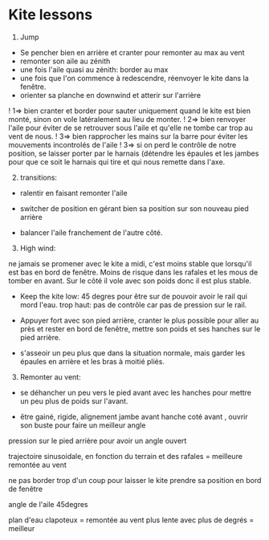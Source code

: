 
# Kite lessons

1) Jump

- Se pencher bien en arrière et cranter pour remonter au max au vent
- remonter son aile au zénith
- une fois l'aile quasi au zénith: border au max
- une fois que l'on commence à redescendre, réenvoyer le kite dans la fenêtre.
- orienter sa planche en downwind et atterir sur l'arrière

! 1=> bien cranter et border pour sauter uniquement quand le kite est bien monté, sinon on vole latéralement au lieu de monter.
! 2=> bien renvoyer l'aile pour éviter de se retrouver sous l'aile et qu'elle ne tombe car trop au vent de nous.
! 3=> bien rapprocher les mains sur la barre pour éviter les mouvements incontrolés de l'aile 
! 3=> si on perd le contrôle de notre position, se laisser porter par le harnais (détendre les épaules et les jambes pour que ce soit le harnais qui tire et qui nous remette dans l'axe.

2) transitions:

- ralentir en faisant remonter l'aile

- switcher de position en gérant bien sa position sur son nouveau pied arrière

- balancer l'aile franchement de l'autre côté.



3) High wind:

ne jamais se promener avec le kite a midi, c'est moins stable que lorsqu'il est bas en bord de fenêtre. Moins de risque dans les rafales et les mous de tomber en avant. Sur le côté il vole avec son poids donc il est plus stable.

- Keep the kite low: 45 degres pour être sur de pouvoir avoir le rail qui mord l'eau. trop haut: pas de contrôle car pas de pression sur le rail.

- Appuyer fort avec son pied arrière, cranter le plus possible pour aller au près et rester en bord de fenêtre, mettre son poids et ses hanches sur le pied arrière.

- s'asseoir un peu plus que dans la situation normale, mais garder les épaules en arrière et les bras à moitié pliés.


3) Remonter au vent:

- se déhancher un peu vers le pied avant avec les hanches pour mettre un peu plus de poids sur l'avant.

- être gainé, rigide, alignement jambe avant hanche coté avant , ouvrir son buste pour faire un meilleur angle

pression sur le pied arrière pour avoir un angle ouvert

trajectoire sinusoidale, en fonction du terrain et des rafales = meilleure remontée au vent

ne pas border trop d'un coup pour laisser le kite prendre sa position en bord de fenêtre

angle de l'aile 45degres

plan d'eau clapoteux = remontée au vent plus lente avec plus de degrés = meilleur

